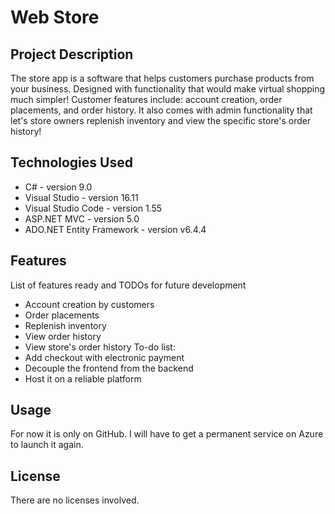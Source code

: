 # Web Store
## Project Description
The store app is a software that helps customers purchase products from your business. Designed with functionality that would make virtual shopping much simpler! Customer features include: account creation, order placements, and order history. It also comes with admin functionality that let's store owners replenish inventory and view the specific store's order history!
## Technologies Used
- C# - version 9.0
- Visual Studio - version 16.11
- Visual Studio Code - version 1.55
- ASP.NET MVC - version 5.0
- ADO.NET Entity Framework - version v6.4.4
## Features
List of features ready and TODOs for future development
- Account creation by customers
- Order placements
- Replenish inventory
- View order history
- View store's order history
To-do list:
- Add checkout with electronic payment
- Decouple the frontend from the backend
- Host it on a reliable platform
## Usage
For now it is only on GitHub. I will have to get a permanent service on Azure to launch it again.
## License
There are no licenses involved.
